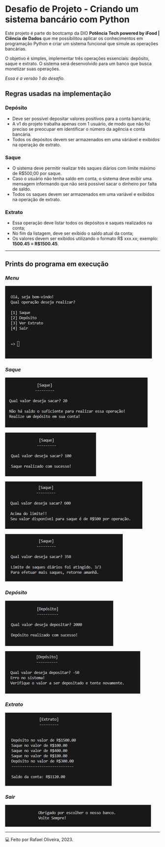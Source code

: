 
# Desafio de Projeto - Criando um sistema bancário com Python

Este projeto é parte do bootcamp da DIO **Potência Tech powered by iFood | Ciência de Dados** que me possibilitou aplicar os conhecimentos em programação Python e criar um sistema funcional que simule as operações bancárias.

O objetivo é simples, implementar três operações essenciais: depósito, saque e extrato.
O sistema será desenvolvido para um banco que busca monetizar suas operações.

_Essa é a versão 1 do desafio._

## Regras usadas na implementação

### Depósito
- Deve ser possível depositar valores positivos para a conta bancária;
- A v1 do projeto trabalha apenas com 1 usuário, de modo que não foi preciso se preocupar em identificar o número da agência e conta bancária.
- Todos os depósitos devem ser armazenados em uma váriável e exibidos na operação de extrato.

### Saque
- O sistema deve permitir realizar três saques diários com limite máximo de R$500,00 por saque.
- Caso o usuário não tenha saldo em conta, o sistema deve exibir uma mensagem informando que não será possível sacar o dinheiro por falta de saldo.
- Todos os saques devem ser armazenados em uma variável e exibidos na operação de extrato.

### Extrato
- Essa operação deve listar todos os depósitos e saques realizados na conta;
- No fim da listagem, deve ser exibido o saldo atual da conta;
- Os valores devem ser exibidos utilizando o formato R$ xxx.xx; exemplo:
    **1500.45 = R$1500.45**.

---

## Prints do programa em execução

### _Menu_

![Menu](./screenshots/menu.jpg)

### _Saque_

![Saque](./screenshots/saque_1.jpg)


![Saque](./screenshots/saque_2.jpg)


![Saque](./screenshots/saque_3.jpg)


![Saque](./screenshots/saque_4.jpg)

### _Depósito_

![Deposito](./screenshots/deposito_1.jpg)


![Deposito](./screenshots/deposito_2.jpg)

### _Extrato_

![Extrato](./screenshots/extrato.jpg)

### _Sair_

![Sair](./screenshots/sair.jpg)

---

💻 Feito por Rafael Oliveira, 2023.
